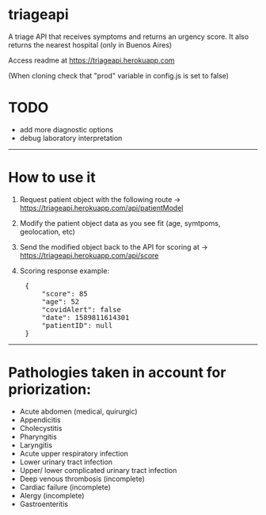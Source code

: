 # triageapi
A triage API that receives symptoms and returns an urgency score. It also returns the nearest hospital (only in Buenos Aires)

Access readme at https://triageapi.herokuapp.com

(When cloning check that "prod" variable in config.js is set to false)

# TODO

- add more diagnostic options
- debug laboratory interpretation

--------------------------------------------------------------------------
# How to use it

1) Request patient object with the following route -> https://triageapi.herokuapp.com/api/patientModel

2) Modify the patient object data as you see fit (age, symtpoms, geolocation, etc)

3) Send the modified object back to the API for scoring at -> https://triageapi.herokuapp.com/api/score

4) Scoring response example:

<pre>
    {
        "score": 85
        "age": 52
        "covidAlert": false
        "date": 1589811614301
        "patientID": null
    }
</pre>

--------------------------------------------------------------------------

# Pathologies taken in account for priorization:

- Acute abdomen (medical, quirurgic)
- Appendicitis
- Cholecystitis
- Pharyngitis
- Laryngitis
- Acute upper respiratory infection
- Lower urinary tract infection
- Upper/ lower complicated urinary tract infection 
- Deep venous thrombosis (incomplete)
- Cardiac failure (incomplete)
- Alergy (incomplete)
- Gastroenteritis
